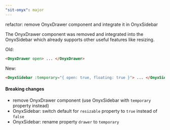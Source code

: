 ```yaml
---
"sit-onyx": major
---
```


refactor: remove OnyxDrawer component and integrate it in OnyxSidebar

The OnyxDrawer component was removed and integrated into the OnyxSidebar which already supports other useful features like resizing.

Old:

```html
<OnyxDrawer open> ... </OnyxDrawer>
```

New:

```html
<OnyxSidebar :temporary="{ open: true, floating: true }"> ... </OnyxSidebar>
```

#### Breaking changes

- remove OnyxDrawer component (use OnyxSidebar with `temporary` property instead)
- OnyxSidebar: switch default for `resizable` property to `true` instead of `false`
- OnyxSidebar: rename property `drawer` to `temporary`
